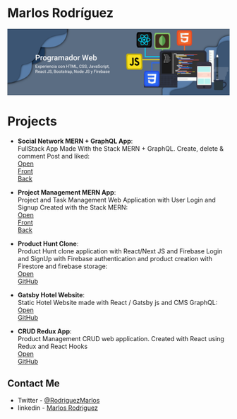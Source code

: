 # Marlos Rodríguez
![Banner](https://github.com/Marlos-Rodriguez/Marlos-Rodriguez/raw/master/BannerText.png)
# Projects
* **Social Network MERN + GraphQL App**:  
FullStack App Made With the Stack MERN + GraphQL. Create, delete & comment Post and liked:  
   [Open](https://serene-lamarr-885e86.netlify.app/)  
   [Front](https://github.com/Marlos-Rodriguez/MERNG-Next-Comment-Front)  
   [Back](https://github.com/Marlos-Rodriguez/MERN-GraphQL-Comment-Back)

* **Project Management MERN App**:  
Project and Task Management Web Application with User Login and Signup Created with the Stack MERN:  
   [Open](https://silly-hoover-e3bf9c.netlify.app/)  
   [Front](https://github.com/Marlos-Rodriguez/MERN-Task-Cliente)  
   [Back](https://github.com/Marlos-Rodriguez/MERN-Task-Servidor)

* **Product Hunt Clone**:  
Product Hunt clone application with React/Next JS and Firebase Login and SignUp with Firebase authentication and product creation with Firestore and firebase storage:  
   [Open](https://adoring-lewin-b7bac8.netlify.app/)  
   [GitHub](https://github.com/Marlos-Rodriguez/Product-Hunt-Next-Firebase)

* **Gatsby Hotel Website**:  
Static Hotel Website made with React / Gatsby js and CMS GraphQL:  
   [Open](https://pedantic-wilson-8d21bd.netlify.app/)  
   [GitHub](https://github.com/Marlos-Rodriguez/Gatsby-Hotel)

* **CRUD Redux App**:  
Product Management CRUD web application. Created with React using Redux and React Hooks  
   [Open](https://marlos-rodriguez.github.io/Crud-Redux/#/)  
   [GitHub](https://github.com/Marlos-Rodriguez/Crud-Redux)

## Contact Me
* Twitter - [@RodriguezMarlos](https://twitter.com/RodriguezMarlos)
* linkedin - [Marlos Rodriguez](https://www.linkedin.com/in/marlos-rodriguez-7268481a2/)
